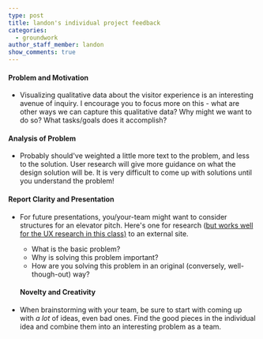 ```yaml
---
type: post
title: landon's individual project feedback
categories:
  - groundwork
author_staff_member: landon
show_comments: true
---
```

#### Problem and Motivation

* Visualizing qualitative data about the visitor experience is an interesting avenue of inquiry. I encourage you to focus more on this - what are other ways we can capture this qualitative data? Why might we want to do so? What tasks/goals does it accomplish?

#### Analysis of Problem

* Probably should've weighted a little more text to the problem, and less to the solution. User research will give more guidance on what the design solution will be. It is very difficult to come up with solutions until you understand the problem!

#### Report Clarity and Presentation

* For future presentations, you/your-team might want to consider structures for an elevator pitch. Here's one for research ([but works well for the UX research in this class)](https://academia.stackexchange.com/questions/1779/what-are-the-elements-of-an-effective-elevator-pitch) to an external site.
  * What is the basic problem?
  * Why is solving this problem important?
  * How are you solving this problem in an original (conversely, well-though-out) way?
  
  #### Novelty and Creativity
* When brainstorming with your team, be sure to start with coming up with *a lot* of ideas, even bad ones. Find the good pieces in the individual idea and combine them into an interesting problem as a team.
